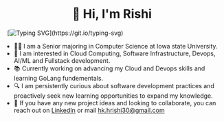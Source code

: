 <h1 align="center">👋 Hi, I'm Rishi</h1>

&nbsp; [![Typing SVG](https://readme-typing-svg.demolab.com/?lines=Welcome+to+my+Github+Profile!;)](https://git.io/typing-svg)

- 🧑‍🎓 I am a Senior majoring in Computer Science at Iowa state University.
- 🤔 I am interested in Cloud Computing, Software Infrastructure, Devops, AI/ML and Fullstack development.
- 📚 Currently working on advancing my Cloud and Devops skills and learning GoLang fundementals.
- 🔍 I am persistently curious about software development practices and proactively seek new learning opportunities to expand my knowledge.
- 🤝 If you have any new project ideas and looking to collaborate, you can reach out on [LinkedIn](https://www.linkedin.com/in/hrishikesha-hk-1510ab21a/) or mail [hk.hrishi30@gmail.com](mailto:hk.hrishi30@gmail.com)

<!---
rishihk/rishihk is a ✨ special ✨ repository because its `README.md` (this file) appears on your GitHub profile.
You can click the Preview link to take a look at your changes.
--->
